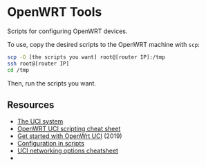 # OpenWRT Tools

Scripts for configuring OpenWRT devices.

To use, copy the desired scripts to the OpenWRT machine with ```scp```:

```bash
scp -O [the scripts you want] root@[router IP]:/tmp
ssh root@[router IP]
cd /tmp
```
Then, run the scripts you want.

## Resources
* [The UCI system](https://openwrt.org/docs/guide-user/base-system/uci)
* [OpenWRT UCI scripting cheat sheet](https://gist.github.com/b-mc/dd4743fc2199a80cbe6638bdd2e7334c)
* [Get started with OpenWrt UCI](https://github.com/hbend1li/openwrt_uci) (2019)
* [Configuration in scripts](https://openwrt.org/docs/guide-developer/config-scripting)
* [UCI networking options cheatsheet](https://openwrt.org/docs/guide-user/network/ucicheatsheet)
* []()
